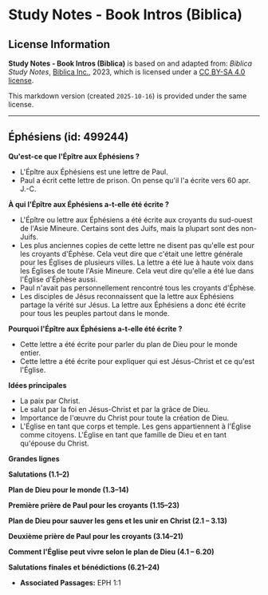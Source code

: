 # Study Notes - Book Intros (Biblica)

## License Information

**Study Notes - Book Intros (Biblica)** is based on and adapted from: _Biblica Study Notes_, [Biblica Inc.](https://www.biblica.com/), 2023, which is licensed under a [CC BY-SA 4.0 license](https://creativecommons.org/licenses/by-sa/4.0/legalcode.en).

This markdown version (created `2025-10-16`) is provided under the same license.



--------------------------------

## Éphésiens (id: 499244)

**Qu'est\-ce que l'Épître aux Éphésiens ?**

* L'Épître aux Éphésiens est une lettre de Paul.
* Paul a écrit cette lettre de prison. On pense qu'il l'a écrite vers 60 apr. J.\-C.

**À qui l'Épître aux Éphésiens a\-t\-elle été écrite ?**

* L'Épître ou lettre aux Éphésiens a été écrite aux croyants du sud\-ouest de l'Asie Mineure. Certains sont des Juifs, mais la plupart sont des non\-Juifs.
* Les plus anciennes copies de cette lettre ne disent pas qu'elle est pour les croyants d'Éphèse. Cela veut dire que c'était une lettre générale pour les Églises de plusieurs villes. La lettre a été lue à haute voix dans les Églises de toute l'Asie Mineure. Cela veut dire qu'elle a été lue dans l'Église d'Éphèse aussi.
* Paul n'avait pas personnellement rencontré tous les croyants d'Éphèse.
* Les disciples de Jésus reconnaissent que la lettre aux Éphésiens partage la vérité sur Jésus. La lettre aux Éphésiens a donc été écrite pour tous les peuples partout dans le monde.

**Pourquoi l'Épître aux Éphésiens a\-t\-elle été écrite ?**

* Cette lettre a été écrite pour parler du plan de Dieu pour le monde entier.
* Cette lettre a été écrite pour expliquer qui est Jésus\-Christ et ce qu'est l'Église.

**Idées principales**

* La paix par Christ.
* Le salut par la foi en Jésus\-Christ et par la grâce de Dieu.
* Importance de l'œuvre du Christ pour toute la création de Dieu.
* L'Église en tant que corps et temple. Les gens appartiennent à l'Église comme citoyens. L'Église en tant que famille de Dieu et en tant qu'épouse du Christ.

**Grandes lignes**

**Salutations (1\.1–2\)**

**Plan de Dieu pour le monde (1\.3–14\)**

**Première prière de Paul pour les croyants (1\.15–23\)**

**Plan de Dieu pour sauver les gens et les unir en Christ (2\.1 – 3\.13\)**

**Deuxième prière de Paul pour les croyants (3\.14–21\)**

**Comment l'Église peut vivre selon le plan de Dieu (4\.1 – 6\.20\)**

**Salutations finales et bénédictions (6\.21–24\)**

* **Associated Passages:** EPH 1:1

